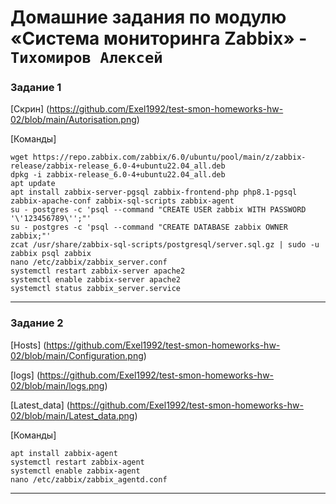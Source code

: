 # Домашние задания по модулю «Система мониторинга Zabbix» - `Тихомиров Алексей`


### Задание 1
[Скрин] (https://github.com/Exel1992/test-smon-homeworks-hw-02/blob/main/Autorisation.png)

[Команды]
```
wget https://repo.zabbix.com/zabbix/6.0/ubuntu/pool/main/z/zabbix-release/zabbix-release_6.0-4+ubuntu22.04_all.deb
dpkg -i zabbix-release_6.0-4+ubuntu22.04_all.deb
apt update
apt install zabbix-server-pgsql zabbix-frontend-php php8.1-pgsql zabbix-apache-conf zabbix-sql-scripts zabbix-agent
su - postgres -c 'psql --command "CREATE USER zabbix WITH PASSWORD '\'123456789\'';"'
su - postgres -c 'psql --command "CREATE DATABASE zabbix OWNER zabbix;"'
zcat /usr/share/zabbix-sql-scripts/postgresql/server.sql.gz | sudo -u zabbix psql zabbix
nano /etc/zabbix/zabbix_server.conf
systemctl restart zabbix-server apache2
systemctl enable zabbix-server apache2
systemctl status zabbix_server.service
```

---

### Задание 2
[Hosts] (https://github.com/Exel1992/test-smon-homeworks-hw-02/blob/main/Configuration.png)

[logs] (https://github.com/Exel1992/test-smon-homeworks-hw-02/blob/main/logs.png)

[Latest_data] (https://github.com/Exel1992/test-smon-homeworks-hw-02/blob/main/Latest_data.png)

[Команды]
```
apt install zabbix-agent
systemctl restart zabbix-agent
systemctl enable zabbix-agent
nano /etc/zabbix/zabbix_agentd.conf
```

---